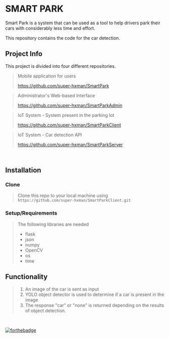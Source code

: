 # SMART PARK 

Smart Park is a system that can be used as a tool to help drivers park their cars with considerably less time and effort.

This repository contains the code for the car detection.

## Project Info
This project is divided into four different repositories.

> Mobile application for users
> 
> https://github.com/super-hxman/SmartPark

> Administrator's Web-based Interface
> 
> https://github.com/super-hxman/SmartParkAdmin

> IoT System - System present in the parking lot
> 
> https://github.com/super-hxman/SmartParkClient

> IoT System - Car detection API
> 
> https://github.com/super-hxman/SmartParkServer

<br/>

## Installation
### Clone
> Clone this repo to your local machine using `https://github.com/super-hxman/SmartParkClient.git`

### Setup/Requirements
> The following libraries are needed
> - flask
> - json
> - numpy
> - OpenCV
> - os
> - time

## Functionality
> 1. An image of the car is sent as input
> 2. YOLO object detector is used to determine if a car is present in the image
> 3. The response "car" or "none" is returned depending on the results of object detection.

<br/>

[![forthebadge](https://forthebadge.com/images/badges/works-on-my-machine.svg)](https://forthebadge.com)